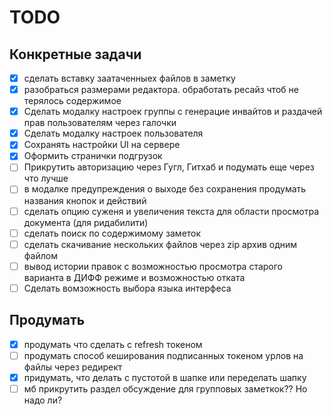 # TODO

## Конкретные задачи

-   [x] сделать вставку заатаченныех файлов в заметку
-   [x] разобраться размерами редактора. обработать ресайз чтоб не терялось содержимое
-   [x] Сделать модалку настроек группы с генерацие инвайтов и раздачей прав пользователям через галочки
-   [x] Сделать модалку настроек пользователя
-   [x] Сохранять настройки UI на сервере
-   [x] Оформить странички подгрузок
-   [ ] Прикрутить авторизацию через Гугл, Гитхаб и подумать еще через что лучше
-   [ ] в модалке предупреждения о выходе без сохранения продумать названия кнопок и действий
-   [ ] сделать опцию суженя и увеличения текста для области просмотра документа (для ридабилити)
-   [ ] сделать поиск по содержимому заметок
-   [ ] сделать скачивание нескольких файлов через zip архив одним файлом
-   [ ] вывод истории правок с возможностью просмотра старого варианта в ДИФФ режиме и возможностью
        отката
-   [ ] Сделать вомзожность выбора языка интерфеса

## Продумать

-   [x] продумать что сделать с refresh токеном
-   [ ] продумать способ кеширования подписанных токеном урлов на файлы через редирект
-   [x] придумать, что делать с пустотой в шапке или переделать шапку
-   [ ] мб прикрутить раздел обсуждение для групповых заметкок?? Но надо ли?
